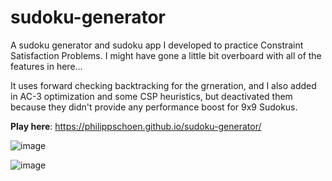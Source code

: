 # sudoku-generator
A sudoku generator and sudoku app I developed to practice Constraint Satisfaction Problems.
I might have gone a little bit overboard with all of the features in here...

It uses forward checking backtracking for the grneration, and I also added in AC-3 optimization and some CSP heuristics, but deactivated them because they didn't provide any performance boost for 9x9 Sudokus.

**Play here**: https://philippschoen.github.io/sudoku-generator/

![image](https://github.com/user-attachments/assets/79946ab3-59c1-432e-9ad7-535f0dc44285)

![image](https://github.com/user-attachments/assets/bc7a1013-2feb-496a-a21b-b46e263aa890)


